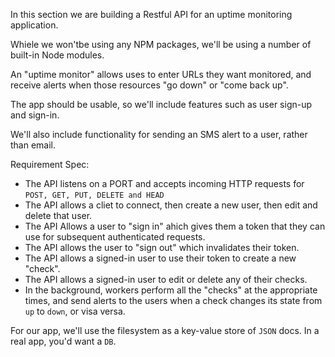 In this section we are building a Restful API for an uptime monitoring application.

Whiele we won'tbe using any NPM packages, we'll be using a number of built-in Node modules.

An "uptime monitor" allows uses to enter URLs they want monitored, and receive alerts when those resources "go down" or "come back up".

The app should be usable, so we'll include features such as user sign-up and sign-in.

We'll also include functionality for sending an SMS alert to a user, rather than email.

Requirement Spec:

- The API listens on a PORT and accepts incoming HTTP requests for `POST, GET, PUT, DELETE and HEAD`
- The API allows a cliet to connect, then create a new user, then edit and delete that user.
- The API Allows a user to "sign in" ahich gives them a token that they can use for subsequent authenticated requests.
- The API allows the user to "sign out" which invalidates their token.
- The API allows a signed-in user to use their token to create a new "check".
- The API allows a signed-in user to edit or delete any of their checks.
- In the background, workers perform all the "checks" at the appropriate times, and send alerts to the users when a check changes its state from `up` to `down`, or visa versa.

For our app, we'll use the filesystem as a key-value store of `JSON` docs. In a real app, you'd want a `DB`.
